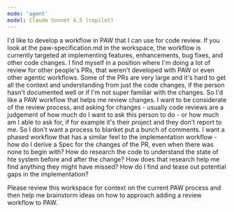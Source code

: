 ```yaml
---
mode: 'agent'
model: Claude Sonnet 4.5 (copilot)
---
```


I'd like to develop a workflow in PAW that I can use for code review. If you look at the paw-specification.md in the workspace, the workflow is currently targeted at implementing features, enhancements, bug fixes, and other code changes. I find myself in a position where I'm doing a lot of review for other people's PRs, that weren't developed with PAW or even other agentic workflows. Some of the PRs are very large and it's hard to get all the context and understanding from just the code changes, if the person hasn't documented well or if I'm not super familiar with the changes. So I'd like a PAW workflow that helps me review changes. I want to be considerate of the review process, and asking for changes - usually code reviews are a judgement of how much do I want to ask this person to do - or how much am I able to ask for, if for example it's their project and they don't report to me. So I don't want a process to blanket put a bunch of comments. I want a phased workflow that has a similar feel to the implementation workflow - how do I derive a Spec for the changes of the PR, even when there was none to begin with? How do research the code to understand the state of hte system before and after the change? How does that research help me find anything they might have missed? How do I find and tease out potential gaps in the implementation?

Please review this workspace for context on the current PAW process and then help me brainstorm ideas on how to approach adding a review workflow to PAW.